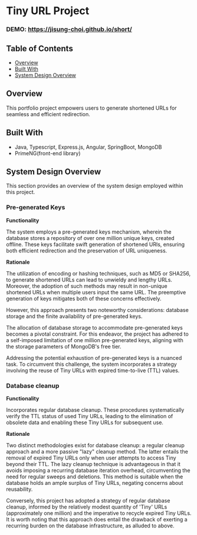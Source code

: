 # Tiny URL Project
### DEMO: https://jisung-choi.github.io/short/

## Table of Contents

- [Overview](#overview)
- [Built With](#built-with)
- [System Design Overview](#system-design-overview)

## Overview

This portfolio project empowers users to generate shortened URLs for seamless and efficient redirection.

## Built With

- Java, Typescript, Express.js, Angular, SpringBoot, MongoDB
- PrimeNG(front-end library)

## System Design Overview
This section provides an overview of the system design employed within this project.

### Pre-generated Keys
**Functionality**

The system employs a pre-generated keys mechanism, wherein the database stores a repository of over one million unique keys, created offline. These keys facilitate swift generation of shortened URls, ensuring both efficient redirection and the preservation of URL uniqueness.

**Rationale**

The utilization of encoding or hashing techniques, such as MD5 or SHA256, to generate shortened URLs can lead to unwieldy and lengthy URLs. Moreover, the adoption of such methods may result in non-unique shortened URLs when multiple users input the same URL. The preemptive generation of keys mitigates both of these concerns effectively.

However, this approach presents two noteworthy considerations: database storage and the finite availability of pre-generated keys.

The allocation of database storage to accommodate pre-generated keys becomes a pivotal constraint. For this endeavor, the project has adhered to a self-imposed limitation of one million pre-generated keys, aligning with the storage parameters of MongoDB's free tier.

Addressing the potential exhaustion of pre-generated keys is a nuanced task. To circumvent this challenge, the system incorporates a strategy involving the reuse of Tiny URLs with expired time-to-live (TTL) values.

### Database cleanup
**Functionality**

Incorporates regular database cleanup. These procedures systematically verify the TTL status of used Tiny URLs, leading to the elimination of obsolete data and enabling these Tiny URLs for subsequent use.

**Rationale**

Two distinct methodologies exist for database cleanup: a regular cleanup approach and a more passive "lazy" cleanup method. The latter entails the removal of expired Tiny URLs only when user attempts to access Tiny beyond their TTL. The lazy cleanup technique is advantageous in that it avoids imposing a recurring database iteration overhead, circumventing the need for regular sweeps and deletions. This method is suitable when the database holds an ample surplus of Tiny URLs, negating concerns about reusability.

Conversely, this project has adopted a strategy of regular database cleanup, informed by the relatively modest quantity of 'Tiny' URLs (approximately one million) and the imperative to recycle expired Tiny URLs. It is worth noting that this approach does entail the drawback of exerting a recurring burden on the database infrastructure, as alluded to above.





